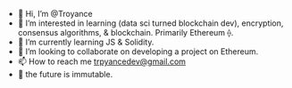 - 👋 Hi, I’m @Troyance
- 👀 I’m interested in learning (data sci turned blockchain dev), encryption, consensus algorithms, & blockchain. Primarily Ethereum ⟠.
- 🌱 I’m currently learning JS & Solidity.
- 💞️ I’m looking to collaborate on developing a project on Ethereum.
- 📫 How to reach me trpyancedev@gmail.com
- :link: the future is immutable.

<!---
Troyance/Troyance is a ✨ special ✨ repository because its `README.md` (this file) appears on your GitHub profile.
You can click the Preview link to take a look at your changes.
--->
